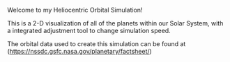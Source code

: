 Welcome to my Heliocentric Orbital Simulation!

This is a 2-D visualization of all of the planets within our Solar System, with a integrated adjustment tool to change simulation speed.

The orbital data used to create this simulation can be found at (https://nssdc.gsfc.nasa.gov/planetary/factsheet/)
